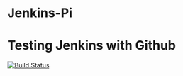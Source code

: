 # Jenkins-Pi
# Testing Jenkins with Github
[![Build Status](http://3.227.130.138/buildStatus/icon?job=pi-github)](http://3.227.130.138/job/pi-github/)

